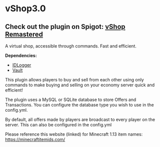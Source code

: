 # vShop3.0
## Check out the plugin on Spigot: [vShop Remastered](https://www.spigotmc.org/resources/vshop-remastered.62508/)

A virtual shop, accessible through commands. Fast and efficient.

**Dependencies:**
  - [IDLogger](https://github.com/arif-banai/IDLogger)
  - [Vault](https://www.spigotmc.org/resources/vault.34315/)

This plugin allows players to buy and sell from each other using only commands to make buying and selling on your 
economy server quick and efficient!

The plugin uses a MySQL or SQLite database to store Offers and Transactions. You can configure the database type you 
wish to use in the config.yml.

By default, all offers made by players are broadcast to every player on the server. 
This can also be configured in the config.yml

Please reference this website (linked) for Minecraft 1.13 item names: https://minecraftitemids.com/